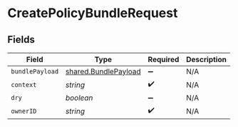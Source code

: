 # CreatePolicyBundleRequest


## Fields

| Field                                                        | Type                                                         | Required                                                     | Description                                                  |
| ------------------------------------------------------------ | ------------------------------------------------------------ | ------------------------------------------------------------ | ------------------------------------------------------------ |
| `bundlePayload`                                              | [shared.BundlePayload](../../models/shared/bundlepayload.md) | :heavy_minus_sign:                                           | N/A                                                          |
| `context`                                                    | *string*                                                     | :heavy_check_mark:                                           | N/A                                                          |
| `dry`                                                        | *boolean*                                                    | :heavy_minus_sign:                                           | N/A                                                          |
| `ownerID`                                                    | *string*                                                     | :heavy_check_mark:                                           | N/A                                                          |